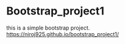# Bootstrap_project1
this is a simple bootstrap project.
https://niroj925.github.io/bootstrap_project1/
